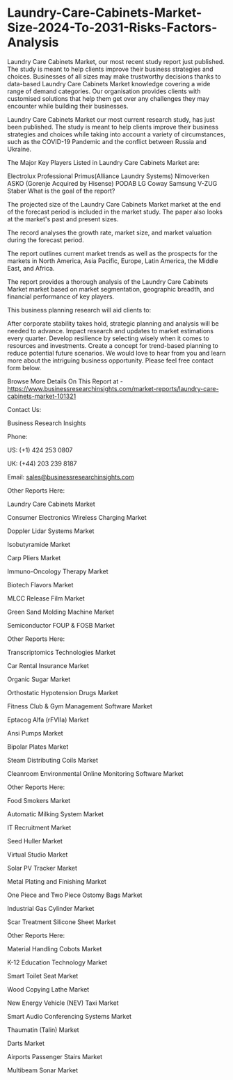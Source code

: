 # Laundry-Care-Cabinets-Market-Size-2024-To-2031-Risks-Factors-Analysis
Laundry Care Cabinets Market, our most recent study report just published. The study is meant to help clients improve their business strategies and choices.
Businesses of all sizes may make trustworthy decisions thanks to data-based Laundry Care Cabinets Market knowledge covering a wide range of demand categories. Our organisation provides clients with customised solutions that help them get over any challenges they may encounter while building their businesses.

Laundry Care Cabinets Market our most current research study, has just been published. The study is meant to help clients improve their business strategies and choices while taking into account a variety of circumstances, such as the COVID-19 Pandemic and the conflict between Russia and Ukraine.

The Major Key Players Listed in Laundry Care Cabinets Market are:

Electrolux Professional
Primus(Alliance Laundry Systems)
Nimoverken
ASKO (Gorenje Acquired by Hisense)
PODAB
LG
Coway
Samsung
V-ZUG
Staber
What is the goal of the report?

The projected size of the Laundry Care Cabinets Market market at the end of the forecast period is included in the market study. The paper also looks at the market's past and present sizes. 

The record analyses the growth rate, market size, and market valuation during the forecast period.

The report outlines current market trends as well as the prospects for the markets in North America, Asia Pacific, Europe, Latin America, the Middle East, and Africa.

The report provides a thorough analysis of the Laundry Care Cabinets Market market based on market segmentation, geographic breadth, and financial performance of key players.

This business planning research will aid clients to:

After corporate stability takes hold, strategic planning and analysis will be needed to advance.
Impact research and updates to market estimations every quarter.
Develop resilience by selecting wisely when it comes to resources and investments.
Create a concept for trend-based planning to reduce potential future scenarios.
We would love to hear from you and learn more about the intriguing business opportunity. Please feel free contact form below.

Browse More Details On This Report at - https://www.businessresearchinsights.com/market-reports/laundry-care-cabinets-market-101321

Contact Us: 

Business Research Insights

Phone:

US: (+1) 424 253 0807

UK: (+44) 203 239 8187

Email: sales@businessresearchinsights.com

Other Reports Here:

Laundry Care Cabinets Market

Consumer Electronics Wireless Charging Market

Doppler Lidar Systems Market

Isobutyramide Market

Carp Pliers Market

Immuno-Oncology Therapy Market

Biotech Flavors Market

MLCC Release Film Market

Green Sand Molding Machine Market

Semiconductor FOUP & FOSB Market

Other Reports Here:

Transcriptomics Technologies Market

Car Rental Insurance Market

Organic Sugar Market

Orthostatic Hypotension Drugs Market

Fitness Club & Gym Management Software Market

Eptacog Alfa (rFVIIa) Market

Ansi Pumps Market

Bipolar Plates Market

Steam Distributing Coils Market

Cleanroom Environmental Online Monitoring Software Market

Other Reports Here:

Food Smokers Market

Automatic Milking System Market

IT Recruitment Market

Seed Huller Market

Virtual Studio Market

Solar PV Tracker Market

Metal Plating and Finishing Market

One Piece and Two Piece Ostomy Bags Market

Industrial Gas Cylinder Market

Scar Treatment Silicone Sheet Market

Other Reports Here:

Material Handling Cobots Market

K-12 Education Technology Market

Smart Toilet Seat Market

Wood Copying Lathe Market

New Energy Vehicle (NEV) Taxi Market

Smart Audio Conferencing Systems Market

Thaumatin (Talin) Market

Darts Market

Airports Passenger Stairs Market

Multibeam Sonar Market
